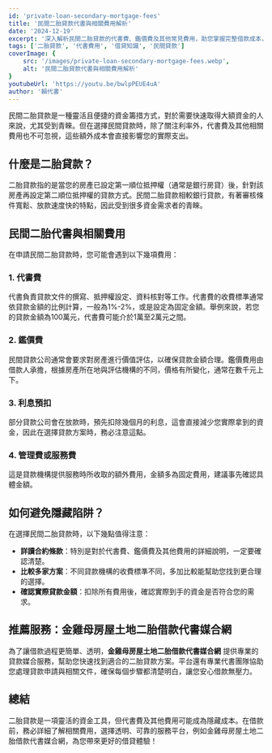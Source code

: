 ```yaml
---
id: 'private-loan-secondary-mortgage-fees'
title: '民間二胎貸款代書與相關費用解析'
date: '2024-12-19'
excerpt: '深入解析民間二胎貸款的代書費、鑑價費及其他常見費用，助您掌握完整借款成本，避免隱藏陷阱。'
tags: ['二胎貸款', '代書費用', '借貸知識', '民間貸款']
coverImage: {
    src: '/images/private-loan-secondary-mortgage-fees.webp',
    alt: '民間二胎貸款代書與相關費用解析'
}
youtubeUrl: 'https://youtu.be/bwlpPEUE4uA'
author: '賴代書'
---
```


民間二胎貸款是一種靈活且便捷的資金籌措方式，對於需要快速取得大額資金的人來說，尤其受到青睞。但在選擇民間貸款時，除了關注利率外，代書費及其他相關費用也不可忽視，這些額外成本會直接影響您的實際支出。  

## 什麼是二胎貸款？  

二胎貸款指的是當您的房產已設定第一順位抵押權（通常是銀行房貸）後，針對該房產再設定第二順位抵押權的貸款方式。民間二胎貸款相較銀行貸款，有著審核條件寬鬆、放款速度快的特點，因此受到很多資金需求者的青睞。  

## 民間二胎代書與相關費用  

在申請民間二胎貸款時，您可能會遇到以下幾項費用：  

### 1. 代書費  

代書負責貸款文件的撰寫、抵押權設定、資料核對等工作。代書費的收費標準通常依貸款金額的比例計算，一般為1%-2%，或是設定為固定金額。舉例來說，若您的貸款金額為100萬元，代書費可能介於1萬至2萬元之間。  

### 2. 鑑價費  

民間貸款公司通常會要求對房產進行價值評估，以確保貸款金額合理。鑑價費用由借款人承擔，根據房產所在地與評估機構的不同，價格有所變化，通常在數千元上下。  

### 3. 利息預扣  

部分貸款公司會在放款時，預先扣除幾個月的利息，這會直接減少您實際拿到的資金，因此在選擇貸款方案時，務必注意這點。  

### 4. 管理費或服務費  

這是貸款機構提供服務時所收取的額外費用，金額多為固定費用，建議事先確認具體金額。  

## 如何避免隱藏陷阱？  

在選擇民間二胎貸款時，以下幾點值得注意：  

- **詳讀合約條款**：特別是對於代書費、鑑價費及其他費用的詳細說明，一定要確認清楚。  
- **比較多家方案**：不同貸款機構的收費標準不同，多加比較能幫助您找到更合理的選擇。  
- **確認實際貸款金額**：扣除所有費用後，確認實際到手的資金是否符合您的需求。  

## 推薦服務：金雞母房屋土地二胎借款代書媒合網

為了讓借款過程更簡單、透明，**金雞母房屋土地二胎借款代書媒合網** 提供專業的貸款媒合服務，幫助您快速找到適合的二胎貸款方案。平台還有專業代書團隊協助您處理貸款申請與相關文件，確保每個步驟都清楚明白，讓您安心借款無壓力。  

## 總結  

二胎貸款是一項靈活的資金工具，但代書費及其他費用可能成為隱藏成本。在借款前，務必詳細了解相關費用，選擇透明、可靠的服務平台，例如金雞母房屋土地二胎借款代書媒合網，為您帶來更好的借貸體驗！  
